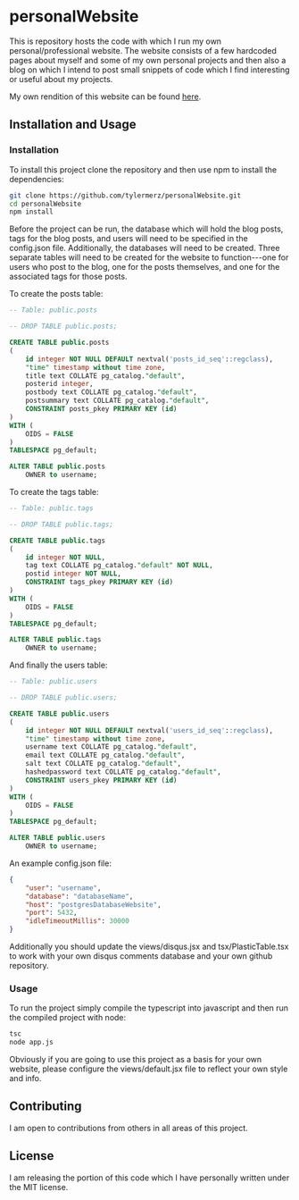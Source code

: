 # personalWebsite
This is repository hosts the code with which I run my own personal/professional website. The website consists of a few hardcoded pages about myself and some of my own personal projects and then also a blog on which I intend to post small snippets of code which I find interesting or useful about my projects.  

My own rendition of this website can be found [here](http://tylermerz.com).

## Installation and Usage
### Installation
To install this project clone the repository and then use npm to install the dependencies:
```bash
git clone https://github.com/tylermerz/personalWebsite.git
cd personalWebsite
npm install
```

Before the project can be run, the database which will hold the blog posts, tags for the blog posts, and users will need to be specified in the config.json file. Additionally, the databases will need to be created. Three separate tables will need to be created for the website to function---one for users who post to the blog, one for the posts themselves, and one for the associated tags for those posts.

To create the posts table:
```sql
-- Table: public.posts

-- DROP TABLE public.posts;

CREATE TABLE public.posts
(
    id integer NOT NULL DEFAULT nextval('posts_id_seq'::regclass),
    "time" timestamp without time zone,
    title text COLLATE pg_catalog."default",
    posterid integer,
    postbody text COLLATE pg_catalog."default",
    postsummary text COLLATE pg_catalog."default",
    CONSTRAINT posts_pkey PRIMARY KEY (id)
)
WITH (
    OIDS = FALSE
)
TABLESPACE pg_default;

ALTER TABLE public.posts
    OWNER to username;
```

To create the tags table:
```sql
-- Table: public.tags

-- DROP TABLE public.tags;

CREATE TABLE public.tags
(
    id integer NOT NULL,
    tag text COLLATE pg_catalog."default" NOT NULL,
    postid integer NOT NULL,
    CONSTRAINT tags_pkey PRIMARY KEY (id)
)
WITH (
    OIDS = FALSE
)
TABLESPACE pg_default;

ALTER TABLE public.tags
    OWNER to username;
```

And finally the users table:
```sql
-- Table: public.users

-- DROP TABLE public.users;

CREATE TABLE public.users
(
    id integer NOT NULL DEFAULT nextval('users_id_seq'::regclass),
    "time" timestamp without time zone,
    username text COLLATE pg_catalog."default",
    email text COLLATE pg_catalog."default",
    salt text COLLATE pg_catalog."default",
    hashedpassword text COLLATE pg_catalog."default",
    CONSTRAINT users_pkey PRIMARY KEY (id)
)
WITH (
    OIDS = FALSE
)
TABLESPACE pg_default;

ALTER TABLE public.users
    OWNER to username;
```

An example config.json file:
```json
{
    "user": "username",
    "database": "databaseName",
    "host": "postgresDatabaseWebsite",
    "port": 5432,
    "idleTimeoutMillis": 30000
}
```

Additionally you should update the views/disqus.jsx and tsx/PlasticTable.tsx to work with your own disqus comments database and your own github repository.

### Usage
To run the project simply compile the typescript into javascript and then run the compiled project with node:
```bash
tsc
node app.js
```

Obviously if you are going to use this project as a basis for your own website, please configure the views/default.jsx file to reflect your own style and info.

## Contributing
I am open to contributions from others in all areas of this project.

## License
I am releasing the portion of this code which I have personally written under the MIT license.